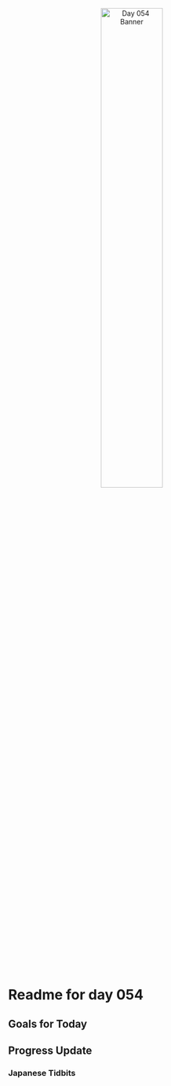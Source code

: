 <div align="center">
 <img src="../Images/image_054.jpg" alt="Day 054 Banner" width="50%">
</div>

# Readme for day 054

## Goals for Today

## Progress Update

### Japanese Tidbits

